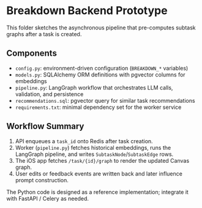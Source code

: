 # Breakdown Backend Prototype

This folder sketches the asynchronous pipeline that pre-computes subtask graphs after a task is created.

## Components

- `config.py`: environment-driven configuration (`BREAKDOWN_*` variables)
- `models.py`: SQLAlchemy ORM definitions with pgvector columns for embeddings
- `pipeline.py`: LangGraph workflow that orchestrates LLM calls, validation, and persistence
- `recommendations.sql`: pgvector query for similar task recommendations
- `requirements.txt`: minimal dependency set for the worker service

## Workflow Summary

1. API enqueues a `task_id` onto Redis after task creation.
2. Worker (`pipeline.py`) fetches historical embeddings, runs the LangGraph pipeline, and writes `SubtaskNode`/`SubtaskEdge` rows.
3. The iOS app fetches `/task/{id}/graph` to render the updated Canvas graph.
4. User edits or feedback events are written back and later influence prompt construction.

The Python code is designed as a reference implementation; integrate it with FastAPI / Celery as needed.
